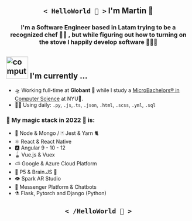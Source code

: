 <h2 align='center'><code>< HelloWorld 🖖 ></code>   I'm Martin 🦄</h2>

<h3 align='center'> I'm a Software Engineer based in Latam trying to be a recognized chef 👨‍🍳 , but while figuring out how to turning on the stove I happily develop software 🧑🏽‍💻 </h3>

<div>
  <h2><img src="http://www.nyan.cat/cats/original.gif" alt="computer" width="60"> I'm currently ...</h2>
</div>

- 🛸 Working full-time at **Globant** 🧉 while I study a [MicroBachelors® in Computer Science](https://www.sps.nyu.edu/homepage/academics/divisions-and-departments/division-of-applied-undergraduate-studies/credit-for-nyux-microbachelors-programs.html) at NYU🗽.
- 🧙‍♂️ Using daily: `.py`, `.js`,`.ts`, `.json`, `.html`, `.scss`, `.yml`, `.sql`

### 🔮 My magic stack in 2022 🔮 is:

- 🌳  Node & Mongo / 🃏 Jest & Yarn 🐈
-  ⚛︎  React & React Native
- 🅰️  Angular 9 - 10 - 12
- 🪀  Vue.js & Vuex
- ⛅️  Google & Azure Cloud Platform
- 🧶  P5 & Brain.JS 🧠
- 👁  Spark AR Studio
- 🧿  Messenger Platform & Chatbots
- ⚗️   Flask, Pytorch and Django (Python)

<h2 align='center'><code>< /HelloWorld 🖖 ></code></h2>
